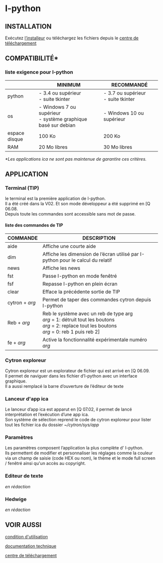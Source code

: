 # I-python

## INSTALLATION

Exécutez [l’installeur](https://github.com/passemblage/I-python-Public/releases/download/i04/I-python.py) ou téléchargez les fichiers depuis le [centre de téléchargement](https://passemblage.github.io/I-python-Public/web/download)

## COMPATIBILITÉ*
### liste exigence pour I-python

||MINIMUM|RECOMMANDÉ|
|-|-|-|
| python | - 3.4 ou supérieur<br> - suite tkinter |- 3.7 ou supérieur<br>- suite tkinter|
| os 	| - Windows 7 ou supérieur <br> - système graphique basé sur debian 	|- Windows 10 ou supérieur|
| espace disque 	| 100 Ko | 200 Ko |
| RAM 	| 20 Mo libres | 30 Mo libres |


<i>*Les applications ica ne sont pas maintenue de garantire ces critères.</i>

## APPLICATION

### Terminal (TIP)

le terminal est la première application de I-python.<br>
Il a été créé dans la V02. Et son mode développeur a été supprimé en [Q 06.08.<br>
Depuis toute les commandes sont accessible sans mot de passe.<br>


#### liste des commandes de TIP

|COMMANDE|DESCRIPTION|
|-|-|
|aide|Affiche une courte aide|
|dim|Affiche les dimension de l’écran utilisé par I-python pour le calcul du relatif|
|news|Affiche les news|
|fst|Passe I-python en mode fenêtré|
|fsf|Repasse I-python en plein écran|
|clear|Efface la précédente sortie de TIP|
|cytron + <i>arg</i>|Permet de taper des commandes cytron depuis I-python|
|Reb + <i>arg</i>|Reb le système avec un reb de type arg<br><i>arg</i> = 1: détruit tout les boutons<br><i>arg</i> = 2: replace tout les boutons<br><i>arg</i> = 0: reb 1 puis reb 2]|
|fe + <i>arg</i>|Active la fonctionnalité expérimentale numéro <i>arg</i>|

### Cytron exploreur

Cytron exploreur est un explorateur de fichier qui est arrivé en [Q 06.09.<br>
Il permet de naviguer dans les fichier d’I-python avec un interface graphique.<br>
Il a aussi remplacé la barre d’ouverture de l’éditeur de texte<br>

### Lanceur d'app ica

Le lanceur d’app ica est apparut en [Q 07.02, il permet de lancé interprétation et l’exécution d’une app ica.<br>
Son système de sélection reprend le code de cytron exploreur pour lister tout les fichier ica du dossier <i> ~/cytron/sys/app </i>

### Paramètres

Les paramètres composent l’application la plus complète d' I-python.<br>
Ils permettent de modifier et personnaliser les réglages comme la couleur via un champ de saisie (code HEX ou nom), le thème et le mode full screen / fenêtré ainsi qu'un accès au copyright.

### Editeur de texte

<i> en rédaction </i>

### Hedwige

<i> en rédaction </i>

## VOIR AUSSI

[condition d'utilisation](https://passemblage.github.io/I-python-Public/web/legal)

[documentation technique](https://passemblage.github.io/I-python-Public/web/doc-technique)

[centre de téléchargement](https://passemblage.github.io/I-python-Public/web/download)